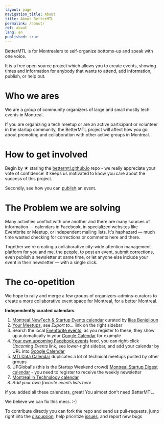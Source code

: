 ```yaml
---
layout: page
navigation_title: About
title: About BetterMTL
permalink: /about/
ref: about
lang: en
published: true
---
```



BetterMTL is for Montrealers to self-organize bottoms-up and speak with one voice.

It is a free open source project which allows you to create events, showing times and information for anybody that wants to attend, add information, publish, or help out.

# Who we ares

We are a group of community organizers of large and small mostly tech events in Montreal.

If you are organizing a tech meetup or are an active participant or volunteer in the startup community, the BetterMTL project will affect how you go about promoting and collaboration with other active groups in Montreal.

# How to get involved

Begin by ★ staring the [bettermtl.github.io](https://github.com/bettermtl/bettermtl.github.io) repo - we really appreciate your vote of confidence! It keeps us motivated to know you care about the success of this project.

Secondly, see how you can [publish](/create) an event.

# The Problem we are solving

Many activities conflict with one another and there are many sources of information — calendars in Facebook, in specialized websites like Eventbrite or Meetup, or independent mailing lists. It's haphazard — much time wasted checking for corrections or comments here and there.

Together we're creating a collaborative city-wide attention management platform for you and me, the people, to post an event, submit corrections, even publish a newsletter at same time, or let anyone else include your event in their newsletter — with a single click.

# The co-opetition
We hope to rally and merge a few groups of organizers-admins-curators to create a more collaborative event space for Montreal, for a better Montreal.

**Independently curated calendars**

1. [Montreal NewTech & Startup Events calendar](http://notman.org/event-space/#mtltech) curated by [Ilias Benjelloun](https://www.linkedin.com/in/iliasbenjelloun)
1. [Your Meetups](http://www.meetup.com/find/events/?allMeetups=true&radius=50&userFreeform=Montr%C3%A9al%2C+QC&mcId=z278063&mcName=Montr%C3%A9al%2C+Qu%C3%A9bec%2C+CA&eventFilter=mysugg), see *Export to...* link on the right sidebar
1. Search the local [Eventbrite events](https://www.eventbrite.ca/d/canada--montreal/events/?crt=regular&sort=best&view=list), as you register to these, they show up automatically in your [Google Calendar](https://calendar.google.com/) for example
1. [Your own upcoming Facebook events](https://www.facebook.com/events/upcoming) feed, you can right-click *Upcoming Events* link, see lower-right sidebar, and add your calendar by URL into [Google Calendar](https://calendar.google.com/)
1. [MTLData Calendar](http://mtldata.com/calendar/) duplicates a lot of technical meetups posted by other groups
1. UPGlobal's (this is the Startup Weekend crowd) [Montreal Startup Digest calendar](https://www.startupdigest.com/digests/montreal) - you need to register to receive the weekly newsletter
1. [Montreal in Technology calendar](http://www.montrealintechnology.com/calendar/)
1. *Add your own favorite events lists here*

If you added all these calendars, great! You almost don't need BetterMTL.

We believe we can fix this mess. :-)

To contribute directly you can fork the repo and send us pull-requests, jump right into the [discussion](gitter.im/bettermtl/general), help prioritize [issues](waffle.io/bettermtl/bettermtl.github.io), and report new bugs
